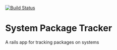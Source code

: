 [![Build Status](https://travis-ci.org/sul-dlss/system-package-tracker.svg?branch=master)](https://travis-ci.org/sul-dlss/system-package-tracker)

# System Package Tracker

A rails app for tracking packages on systems
